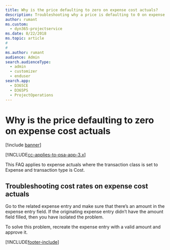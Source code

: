 ```yaml
---
title: Why is the price defaulting to zero on expense cost actuals?
description: Troubleshooting why a price is defaulting to 0 on expense cost actuals.
author: rumant
ms.custom: 
  - dyn365-projectservice
ms.date: 8/22/2018
ms.topic: article
#
#
ms.author: rumant
audience: Admin
search.audienceType: 
  - admin
  - customizer
  - enduser
search.app: 
  - D365CE
  - D365PS
  - ProjectOperations
---
```


# Why is the price defaulting to zero on expense cost actuals

[!include [banner](../includes/psa-now-project-operations.md)]

[!INCLUDE[cc-applies-to-psa-app-3.x](../includes/cc-applies-to-psa-app-3x.md)]

This FAQ applies to expense actuals where the transaction class is set to Expense and transaction type is Cost.

## Troubleshooting cost rates on expense cost actuals

Go to the related expense entry and make sure that there’s an amount in the expense entry field. If the originating expense entry didn’t have the amount field filled, then you have isolated the problem.
 
To solve this problem, recreate the expense entry with a valid amount and approve it.


[!INCLUDE[footer-include](../includes/footer-banner.md)]